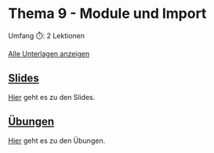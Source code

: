 # Thema 9 - Module und Import

Umfang ⏱️: 2 Lektionen

[Alle Unterlagen anzeigen](https://github.com/janikvonrotz/python.casa/tree/main/topic-7)

## [Slides](slides9.md)

[Hier](slides9.md) geht es zu den Slides.

## [Übungen](excercise9.md)

[Hier](excercise9.md) geht es zu den Übungen.
